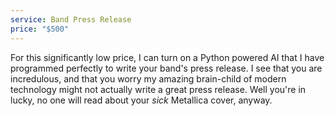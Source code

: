 ```yaml
---
service: Band Press Release
price: "$500"
---
```

For this significantly low price, I can turn on a Python powered AI that I have programmed perfectly to write your band's press release. I see that you are incredulous, and that you worry my amazing brain-child of modern technology might not actually write a great press release. Well you're in lucky, no one will read about your *sick* Metallica cover, anyway.

